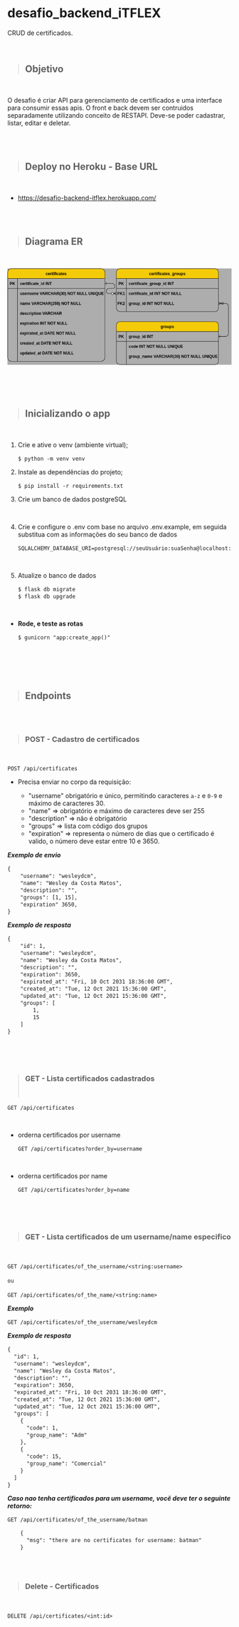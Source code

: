 # desafio_backend_iTFLEX

CRUD de certificados.

</br>

> ## Objetivo

</br>

O desafio é criar API para gerenciamento de certificados e uma interface para consumir essas apis. O front e back devem ser contruidos separadamente utilizando conceito de RESTAPI. Deve-se poder cadastrar, listar, editar e deletar.

</br>
</br>

> ## Deploy no Heroku - Base URL

<br>

- https://desafio-backend-itflex.herokuapp.com/

</br></br>

> ## Diagrama ER

</br>

![diagram_er](./diagram_er.png)

</br>
</br></br>

> ## Inicializando o app

</br>

1. Crie e ative o venv (ambiente virtual);

   ```
   $ python -m venv venv
   ```

2. Instale as dependências do projeto;

   ```
   $ pip install -r requirements.txt
   ```

3. Crie um banco de dados postgreSQL

</br>

4.  Crie e configure o .env com base no arquivo .env.example, em seguida substitua com as informações do seu banco de dados

    ```
    SQLALCHEMY_DATABASE_URI=postgresql://seuUsuário:suaSenha@localhost:5432/seuBanco
    ```

    </br>

5.  Atualize o banco de dados

    ```
    $ flask db migrate
    $ flask db upgrade
    ```

</br>

- **Rode, e teste as rotas**

  ```
  $ gunicorn "app:create_app()"
  ```

<br><br></br></br>

> ## Endpoints

<br></br>

> ### POST - Cadastro de certificados

<br>

    POST /api/certificates

- Precisa enviar no corpo da requisição:

  - "username" obrigatório e único, permitindo caracteres `a-z` e `0-9` e máximo de caracteres 30.
  - "name" => obrigatório e máximo de caracteres deve ser 255
  - "description" => não é obrigatório
  - "groups" => lista com código dos grupos
  - "expiration" => representa o número de dias que o certificado é valido, o número deve estar entre 10 e 3650.

**_Exemplo de envio_**

    {
        "username": "wesleydcm",
        "name": "Wesley da Costa Matos",
        "description": "",
        "groups": [1, 15],
        "expiration" 3650,
    }

**_Exemplo de resposta_**

    {
        "id": 1,
        "username": "wesleydcm",
        "name": "Wesley da Costa Matos",
        "description": "",
        "expiration": 3650,
        "expirated_at": "Fri, 10 Oct 2031 18:36:00 GMT",
        "created_at": "Tue, 12 Oct 2021 15:36:00 GMT",
        "updated_at": "Tue, 12 Oct 2021 15:36:00 GMT",
        "groups": [
            1,
            15
        ]
    }

<br><br></br>

> ### GET - Lista certificados cadastrados
>
> </br>

```
GET /api/certificates
```

<br>

- orderna certificados por username

  ```
  GET /api/certificates?order_by=username
  ```

<br>

- orderna certificados por name

  ```
  GET /api/certificates?order_by=name
  ```

</br></br></br>

> ### GET - Lista certificados de um username/name especifico

</br>

```
GET /api/certificates/of_the_username/<string:username>

ou

GET /api/certificates/of_the_name/<string:name>
```

**_Exemplo_**

    GET /api/certificates/of_the_username/wesleydcm

**_Exemplo de resposta_**

    {
      "id": 1,
      "username": "wesleydcm",
      "name": "Wesley da Costa Matos",
      "description": "",
      "expiration": 3650,
      "expirated_at": "Fri, 10 Oct 2031 18:36:00 GMT",
      "created_at": "Tue, 12 Oct 2021 15:36:00 GMT",
      "updated_at": "Tue, 12 Oct 2021 15:36:00 GMT",
      "groups": [
        {
          "code": 1,
          "group_name": "Adm"
        },
        {
          "code": 15,
          "group_name": "Comercial"
        }
      ]
    }

**_Caso nao tenha certificados para um username, vocẽ deve ter o seguinte retorno:_**

    GET /api/certificates/of_the_username/batman

```
    {
      "msg": "there are no certificates for username: batman"
    }
```

<br>
<br>

> ### Delete - Certificados

<br>

```
DELETE /api/certificates/<int:id>
```
